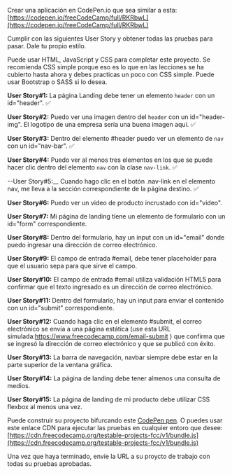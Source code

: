 Crear una aplicación en CodePen.io que sea similar a esta:[https://codepen.io/freeCodeCamp/full/RKRbwL](https://codepen.io/freeCodeCamp/full/RKRbwL)

Cumplir con las siguientes User Story y obtener todas las pruebas para pasar. Dale tu propio estilo.

Puede usar HTML, JavaScript y CSS para completar este proyecto. Se recomienda CSS simple porque eso es lo que en las lecciones se ha cubierto hasta ahora y debes practicas un poco con CSS simple. Puede usar Bootstrap o SASS si lo desea.

__User Story#1:__ La página Landing debe tener un elemento ``header`` con un id="header". :white_check_mark:

__User Story#2:__ Puedo ver una imagen dentro del ``header`` con un id="header-img". El logotipo de una empresa sería una buena imagen aquí. :white_check_mark:

__User Story#3:__ Dentro del elemento #header puedo ver un elemento de ``nav`` con un id="nav-bar". :white_check_mark:

__User Story#4:__ Puedo ver al menos tres elementos en los que se puede hacer clic dentro del elemento ``nav`` con la clase ``nav-link``. :white_check_mark:

--User Story#5:__  Cuando hago clic en el botón .nav-link en el elemento nav, me lleva a la sección correspondiente de la página destino. :white_check_mark:

__User Story#6:__ Puedo ver un video de producto incrustado con id="video".

__User Story#7:__ Mi página de landing tiene un elemento de formulario con un id="form" correspondiente.

__User Story#8:__ Dentro del formulario, hay un input con un id="email" donde puedo ingresar una dirección de correo electrónico.

__User Story#9:__ El campo de entrada #email, debe tener placeholder para que el usuario sepa para que sirve el campo.

__User Story#10:__ El campo de entrada #email utiliza validación HTML5 para confirmar que el texto ingresado es un dirección de correo electrónico.

__User Story#11:__ Dentro del formulario, hay un input para enviar el contenido con un id="submit" correspondiente.

__User Story#12:__ Cuando haga clic en el elemento #submit, el correo electrónico se envía a una página estática (use esta URL simulada:https://www.freecodecamp.com/email-submit ) que confirma que se ingresó la dirección de correo electrónico y que se publicó con éxito.

__User Story#13:__ La barra de navegación, navbar siempre debe estar en la parte superior de la ventana gráfica.

__User Story#14:__ La página de landing debe tener almenos una consulta de medios.

__User Story#15:__ La página de landing de mi producto debe utilizar CSS flexbox al menos una vez.

Puede construir su proyecto bifurcando este [CodePen pen](https://codepen.io/freeCodeCamp/pen/MJjpwO). O puedes usar este enlace CDN para ejecutar las pruebas en cualquier entoro que desee: [https://cdn.freecodecamp.org/testable-projects-fcc/v1/bundle.js](https://cdn.freecodecamp.org/testable-projects-fcc/v1/bundle.js)

Una vez que haya terminado, envíe la URL a su proycto de trabajo con todas su pruebas aprobadas.
